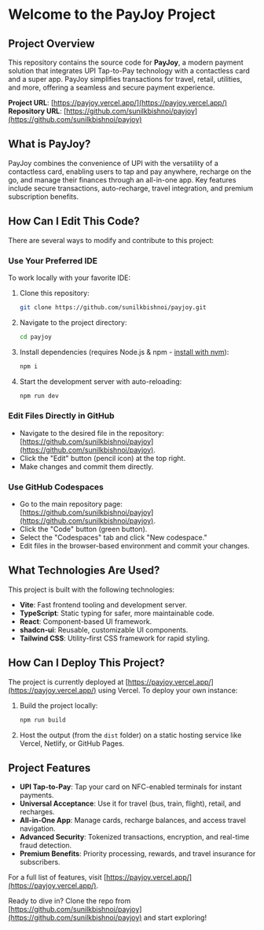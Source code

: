 # Welcome to the PayJoy Project

## Project Overview

This repository contains the source code for **PayJoy**, a modern payment solution that integrates UPI Tap-to-Pay technology with a contactless card and a super app. PayJoy simplifies transactions for travel, retail, utilities, and more, offering a seamless and secure payment experience.

**Project URL**: [https://payjoy.vercel.app/](https://payjoy.vercel.app/)  
**Repository URL**: [https://github.com/sunilkbishnoi/payjoy](https://github.com/sunilkbishnoi/payjoy)

## What is PayJoy?

PayJoy combines the convenience of UPI with the versatility of a contactless card, enabling users to tap and pay anywhere, recharge on the go, and manage their finances through an all-in-one app. Key features include secure transactions, auto-recharge, travel integration, and premium subscription benefits.

## How Can I Edit This Code?

There are several ways to modify and contribute to this project:

### Use Your Preferred IDE

To work locally with your favorite IDE:

1. Clone this repository:
   ```sh
   git clone https://github.com/sunilkbishnoi/payjoy.git
   ```
2. Navigate to the project directory:
   ```sh
   cd payjoy
   ```
3. Install dependencies (requires Node.js & npm - [install with nvm](https://github.com/nvm-sh/nvm#installing-and-updating)):
   ```sh
   npm i
   ```
4. Start the development server with auto-reloading:
   ```sh
   npm run dev
   ```

### Edit Files Directly in GitHub

- Navigate to the desired file in the repository: [https://github.com/sunilkbishnoi/payjoy](https://github.com/sunilkbishnoi/payjoy).
- Click the "Edit" button (pencil icon) at the top right.
- Make changes and commit them directly.

### Use GitHub Codespaces

- Go to the main repository page: [https://github.com/sunilkbishnoi/payjoy](https://github.com/sunilkbishnoi/payjoy).
- Click the "Code" button (green button).
- Select the "Codespaces" tab and click "New codespace."
- Edit files in the browser-based environment and commit your changes.

## What Technologies Are Used?

This project is built with the following technologies:

- **Vite**: Fast frontend tooling and development server.
- **TypeScript**: Static typing for safer, more maintainable code.
- **React**: Component-based UI framework.
- **shadcn-ui**: Reusable, customizable UI components.
- **Tailwind CSS**: Utility-first CSS framework for rapid styling.

## How Can I Deploy This Project?

The project is currently deployed at [https://payjoy.vercel.app/](https://payjoy.vercel.app/) using Vercel. To deploy your own instance:

1. Build the project locally:
   ```sh
   npm run build
   ```
2. Host the output (from the `dist` folder) on a static hosting service like Vercel, Netlify, or GitHub Pages.



## Project Features

- **UPI Tap-to-Pay**: Tap your card on NFC-enabled terminals for instant payments.
- **Universal Acceptance**: Use it for travel (bus, train, flight), retail, and recharges.
- **All-in-One App**: Manage cards, recharge balances, and access travel navigation.
- **Advanced Security**: Tokenized transactions, encryption, and real-time fraud detection.
- **Premium Benefits**: Priority processing, rewards, and travel insurance for subscribers.

For a full list of features, visit [https://payjoy.vercel.app/](https://payjoy.vercel.app/).


Ready to dive in? Clone the repo from [https://github.com/sunilkbishnoi/payjoy](https://github.com/sunilkbishnoi/payjoy) and start exploring!
